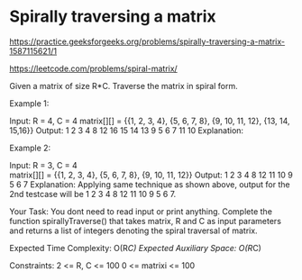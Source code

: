 # Spirally traversing a matrix

https://practice.geeksforgeeks.org/problems/spirally-traversing-a-matrix-1587115621/1

https://leetcode.com/problems/spiral-matrix/


Given a matrix of size R*C. Traverse the matrix in spiral form.

Example 1:

Input:
R = 4, C = 4
matrix[][] = {{1, 2, 3, 4},
           {5, 6, 7, 8},
           {9, 10, 11, 12},
           {13, 14, 15,16}}
Output: 
1 2 3 4 8 12 16 15 14 13 9 5 6 7 11 10
Explanation:

Example 2:

Input:
R = 3, C = 4  
matrix[][] = {{1, 2, 3, 4},
           {5, 6, 7, 8},
           {9, 10, 11, 12}}
Output: 
1 2 3 4 8 12 11 10 9 5 6 7
Explanation:
Applying same technique as shown above, 
output for the 2nd testcase will be 
1 2 3 4 8 12 11 10 9 5 6 7.

Your Task:
You dont need to read input or print anything. Complete the function spirallyTraverse() that takes matrix, R and C as input parameters and returns a list of integers denoting the spiral traversal of matrix. 

Expected Time Complexity: O(R*C)
Expected Auxiliary Space: O(R*C)

Constraints:
2 <= R, C <= 100
0 <= matrixi <= 100
